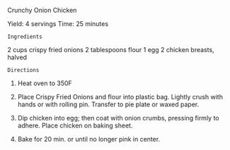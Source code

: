 Crunchy Onion Chicken

Yield:  4 servings
Time:   25 minutes

    Ingredients
2 cups crispy fried onions
2 tablespoons flour
1 egg
2 chicken breasts, halved

    Directions
1. Heat oven to 350F

2. Place Crispy Fried Onions and flour into plastic bag. Lightly crush with hands
     or with rolling pin. Transfer to pie plate or waxed paper.

3. Dip chicken into egg; then coat with onion crumbs, pressing firmly to adhere. 
    Place chicken on baking sheet.

4. Bake for 20 min. or until no longer pink in center.